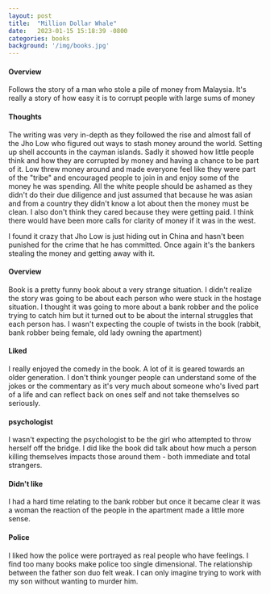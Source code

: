```yaml
---
layout: post
title:  "Million Dollar Whale"
date:   2023-01-15 15:18:39 -0800
categories: books 
background: '/img/books.jpg'
---
```


#### Overview
Follows the story of a man who stole a pile of money from Malaysia.  It's really a story of how easy it is to corrupt people with large sums of money

#### Thoughts
The writing was very in-depth as they followed the rise and almost fall of the Jho Low who figured out ways to stash money around the world.  Setting up shell accounts in the cayman islands.  Sadly it showed how little people think and how they are corrupted by money and having a chance to be part of it.  Low threw money around and made everyone feel like they were part of the "tribe" and encouraged people to join in and enjoy some of the money he was spending.  All the white people should be ashamed as they didn't do their due diligence and just assumed that because he was asian and from a country they didn't know a lot about then the money must be clean. I also don't think they cared because they were getting paid.  I think there would have been more calls for clarity of money if it was in the west.

I found it crazy that Jho Low is just hiding out in China and hasn't been punished for the crime that he has committed.  Once again it's the bankers stealing the money and getting away with it.

#### Overview
Book is a pretty funny book about a very strange situation.  I didn't realize the story was going to be about each person who were stuck in the hostage situation.  I thought it was going to more about a bank robber and the police trying to catch him but it turned out to be about the internal struggles that each person has.  I wasn't expecting the couple of twists in the book (rabbit, bank robber being female, old lady owning the apartment)

#### Liked
I really enjoyed the comedy in the book.  A lot of it is geared towards an older generation.  I don't think younger people can understand some of the jokes or the commentary as it's very much about someone who's lived part of a life and can reflect back on ones self and not take themselves so seriously.

#### psychologist
I wasn't expecting the psychologist to be the girl who attempted to throw herself off the bridge.  I did like the book did talk about how much a person killing themselves impacts those around them - both immediate and total strangers.

#### Didn't like
I had a hard time relating to the bank robber but once it became clear it was a woman the reaction of the people in the apartment made a little more sense.

#### Police
I liked how the police were portrayed as real people who have feelings.  I find too many books make police too single dimensional.  The relationship between the father son duo felt weak.  I can only imagine trying to work with my son without wanting to murder him.